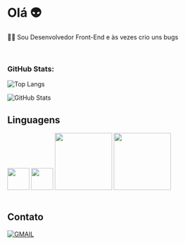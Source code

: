 <h1>Olá 👽️</h1>

<p>👨‍💻 Sou Desenvolvedor Front-End e às vezes crio uns bugs<br></p>

<br>

<h3>GitHub Stats:</h3>

![Top Langs](https://github-readme-stats-kappa-pearl-19.vercel.app/api/top-langs/?username=davihenriquelima&layout=donut&bg_color=000000&text_color=b7fff1&title_color=84ffe6)

![GitHub Stats](https://github-readme-stats-kappa-pearl-19.vercel.app/api?username=davihenriquelima&show_icons=true&bg_color=000000&text_color=b7fff1&title_color=84ffe6)

## Linguagens

<div>
    <img src="https://cdn.jsdelivr.net/gh/devicons/devicon/icons/html5/html5-original-wordmark.svg" style="width:50px" />
    <img src="https://cdn.jsdelivr.net/gh/devicons/devicon/icons/css3/css3-plain-wordmark.svg" style="width:50px" />     
    <img src="https://img.shields.io/badge/JavaScript-F7DF1E?style=for-the-badge&logo=javascript&logoColor=black"style="width:130px"/>
    <img src="https://img.shields.io/badge/TypeScript-007ACC?style=for-the-badge&logo=typescript&logoColor=white"style="width:130px"/>
</div>

<br>

## Contato

[![GMAIL](https://img.shields.io/badge/Gmail-D14836?style=for-the-badge&logo=gmail&logoColor=white)](<mailto:davihenrique.ads@gmail.com>)
